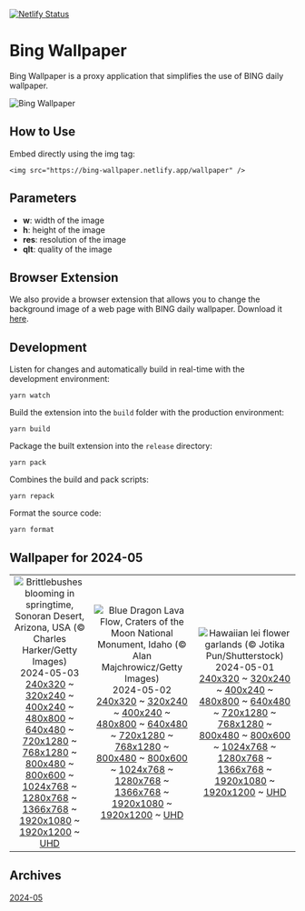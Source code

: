 [![Netlify Status](https://api.netlify.com/api/v1/badges/65b1ff01-580c-4c31-972b-5e0ab2d51260/deploy-status)](https://app.netlify.com/sites/bing-wallpaper/deploys)

# Bing Wallpaper

Bing Wallpaper is a proxy application that simplifies the use of BING daily wallpaper.

![Bing Wallpaper](https://bing-wallpaper.netlify.app/wallpaper)

## How to Use

Embed directly using the img tag:

```
<img src="https://bing-wallpaper.netlify.app/wallpaper" />
```

## Parameters

- **w**: width of the image
- **h**: height of the image
- **res**: resolution of the image
- **qlt**: quality of the image

## Browser Extension

We also provide a browser extension that allows you to change the background image of a web page with BING daily wallpaper. Download it [here](https://github.com/antiheroguy/bing-wallpaper/releases).

## Development

Listen for changes and automatically build in real-time with the development environment:

```
yarn watch
```

Build the extension into the `build` folder with the production environment:

```
yarn build
```

Package the built extension into the `release` directory:

```
yarn pack
```

Combines the build and pack scripts:

```
yarn repack
```

Format the source code:

```
yarn format
```

## Wallpaper for 2024-05
|      |      |      |
| :----: | :----: | :----: |
|![Brittlebushes blooming in springtime, Sonoran Desert, Arizona, USA (© Charles Harker/Getty Images)](https://www.bing.com/th?id=OHR.SonoranSpring_ROW6193014422_1920x1080.jpg) 2024-05-03 <br /> [240x320](https://www.bing.com/th?id=OHR.SonoranSpring_ROW6193014422_240x320.jpg) ~ [320x240](https://www.bing.com/th?id=OHR.SonoranSpring_ROW6193014422_320x240.jpg) ~ [400x240](https://www.bing.com/th?id=OHR.SonoranSpring_ROW6193014422_400x240.jpg) ~ [480x800](https://www.bing.com/th?id=OHR.SonoranSpring_ROW6193014422_480x800.jpg) ~ [640x480](https://www.bing.com/th?id=OHR.SonoranSpring_ROW6193014422_640x480.jpg) ~ [720x1280](https://www.bing.com/th?id=OHR.SonoranSpring_ROW6193014422_720x1280.jpg) ~ [768x1280](https://www.bing.com/th?id=OHR.SonoranSpring_ROW6193014422_768x1280.jpg) ~ [800x480](https://www.bing.com/th?id=OHR.SonoranSpring_ROW6193014422_800x480.jpg) ~ [800x600](https://www.bing.com/th?id=OHR.SonoranSpring_ROW6193014422_800x600.jpg) ~ [1024x768](https://www.bing.com/th?id=OHR.SonoranSpring_ROW6193014422_1024x768.jpg) ~ [1280x768](https://www.bing.com/th?id=OHR.SonoranSpring_ROW6193014422_1280x768.jpg) ~ [1366x768](https://www.bing.com/th?id=OHR.SonoranSpring_ROW6193014422_1366x768.jpg) ~ [1920x1080](https://www.bing.com/th?id=OHR.SonoranSpring_ROW6193014422_1920x1080.jpg) ~ [1920x1200](https://www.bing.com/th?id=OHR.SonoranSpring_ROW6193014422_1920x1200.jpg) ~ [UHD](https://www.bing.com/th?id=OHR.SonoranSpring_ROW6193014422_UHD.jpg)|![Blue Dragon Lava Flow, Craters of the Moon National Monument, Idaho (© Alan Majchrowicz/Getty Images)](https://www.bing.com/th?id=OHR.CratersOfTheMoon_EN-US6516727783_1920x1080.jpg) 2024-05-02 <br /> [240x320](https://www.bing.com/th?id=OHR.CratersOfTheMoon_EN-US6516727783_240x320.jpg) ~ [320x240](https://www.bing.com/th?id=OHR.CratersOfTheMoon_EN-US6516727783_320x240.jpg) ~ [400x240](https://www.bing.com/th?id=OHR.CratersOfTheMoon_EN-US6516727783_400x240.jpg) ~ [480x800](https://www.bing.com/th?id=OHR.CratersOfTheMoon_EN-US6516727783_480x800.jpg) ~ [640x480](https://www.bing.com/th?id=OHR.CratersOfTheMoon_EN-US6516727783_640x480.jpg) ~ [720x1280](https://www.bing.com/th?id=OHR.CratersOfTheMoon_EN-US6516727783_720x1280.jpg) ~ [768x1280](https://www.bing.com/th?id=OHR.CratersOfTheMoon_EN-US6516727783_768x1280.jpg) ~ [800x480](https://www.bing.com/th?id=OHR.CratersOfTheMoon_EN-US6516727783_800x480.jpg) ~ [800x600](https://www.bing.com/th?id=OHR.CratersOfTheMoon_EN-US6516727783_800x600.jpg) ~ [1024x768](https://www.bing.com/th?id=OHR.CratersOfTheMoon_EN-US6516727783_1024x768.jpg) ~ [1280x768](https://www.bing.com/th?id=OHR.CratersOfTheMoon_EN-US6516727783_1280x768.jpg) ~ [1366x768](https://www.bing.com/th?id=OHR.CratersOfTheMoon_EN-US6516727783_1366x768.jpg) ~ [1920x1080](https://www.bing.com/th?id=OHR.CratersOfTheMoon_EN-US6516727783_1920x1080.jpg) ~ [1920x1200](https://www.bing.com/th?id=OHR.CratersOfTheMoon_EN-US6516727783_1920x1200.jpg) ~ [UHD](https://www.bing.com/th?id=OHR.CratersOfTheMoon_EN-US6516727783_UHD.jpg)|![Hawaiian lei flower garlands (© Jotika Pun/Shutterstock)](https://www.bing.com/th?id=OHR.HawaiianLei_ROW8158565929_1920x1080.jpg) 2024-05-01 <br /> [240x320](https://www.bing.com/th?id=OHR.HawaiianLei_ROW8158565929_240x320.jpg) ~ [320x240](https://www.bing.com/th?id=OHR.HawaiianLei_ROW8158565929_320x240.jpg) ~ [400x240](https://www.bing.com/th?id=OHR.HawaiianLei_ROW8158565929_400x240.jpg) ~ [480x800](https://www.bing.com/th?id=OHR.HawaiianLei_ROW8158565929_480x800.jpg) ~ [640x480](https://www.bing.com/th?id=OHR.HawaiianLei_ROW8158565929_640x480.jpg) ~ [720x1280](https://www.bing.com/th?id=OHR.HawaiianLei_ROW8158565929_720x1280.jpg) ~ [768x1280](https://www.bing.com/th?id=OHR.HawaiianLei_ROW8158565929_768x1280.jpg) ~ [800x480](https://www.bing.com/th?id=OHR.HawaiianLei_ROW8158565929_800x480.jpg) ~ [800x600](https://www.bing.com/th?id=OHR.HawaiianLei_ROW8158565929_800x600.jpg) ~ [1024x768](https://www.bing.com/th?id=OHR.HawaiianLei_ROW8158565929_1024x768.jpg) ~ [1280x768](https://www.bing.com/th?id=OHR.HawaiianLei_ROW8158565929_1280x768.jpg) ~ [1366x768](https://www.bing.com/th?id=OHR.HawaiianLei_ROW8158565929_1366x768.jpg) ~ [1920x1080](https://www.bing.com/th?id=OHR.HawaiianLei_ROW8158565929_1920x1080.jpg) ~ [1920x1200](https://www.bing.com/th?id=OHR.HawaiianLei_ROW8158565929_1920x1200.jpg) ~ [UHD](https://www.bing.com/th?id=OHR.HawaiianLei_ROW8158565929_UHD.jpg)|

## Archives
[2024-05](/archives/2024-05/)
